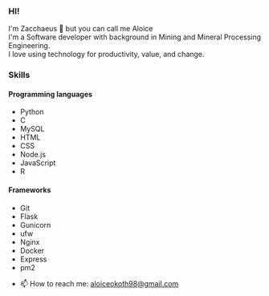 ### HI!   
I'm Zacchaeus 👋 but you can call me Aloice     
I'm a Software developer with background in Mining and Mineral Processing Engineering.    
I love using technology for productivity, value, and change.

### Skills
#### Programming languages
* Python
* C
* MySQL
* HTML
* CSS
* Node.js
* JavaScript
* R
#### Frameworks
* Git
* Flask
* Gunicorn
* ufw
* Nginx
* Docker
* Express
* pm2

- 📫 How to reach me: aloiceokoth98@gmail.com

<!---
aloicerains/aloicerains is a ✨ special ✨ repository because its `README.md` (this file) appears on your GitHub profile.
You can click the Preview link to take a look at your changes.
--->
